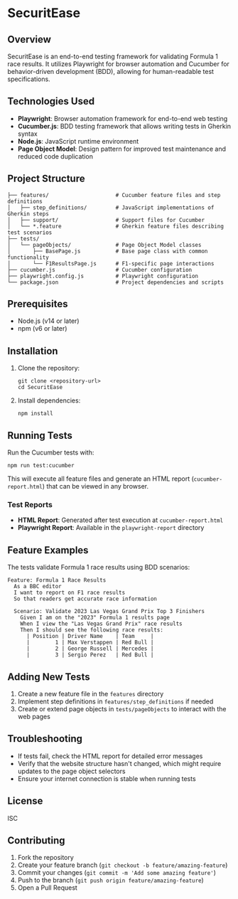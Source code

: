 # SecuritEase

## Overview

SecuritEase is an end-to-end testing framework for validating Formula 1 race results. It utilizes Playwright for browser automation and Cucumber for behavior-driven development (BDD), allowing for human-readable test specifications.

## Technologies Used

- **Playwright**: Browser automation framework for end-to-end web testing
- **Cucumber.js**: BDD testing framework that allows writing tests in Gherkin syntax
- **Node.js**: JavaScript runtime environment
- **Page Object Model**: Design pattern for improved test maintenance and reduced code duplication

## Project Structure

```
├── features/                     # Cucumber feature files and step definitions
│   ├── step_definitions/         # JavaScript implementations of Gherkin steps
│   ├── support/                  # Support files for Cucumber
│   └── *.feature                 # Gherkin feature files describing test scenarios
├── tests/
│   └── pageObjects/              # Page Object Model classes
│       ├── BasePage.js           # Base page class with common functionality
│       └── F1ResultsPage.js      # F1-specific page interactions
├── cucumber.js                   # Cucumber configuration
├── playwright.config.js          # Playwright configuration
└── package.json                  # Project dependencies and scripts
```

## Prerequisites

- Node.js (v14 or later)
- npm (v6 or later)

## Installation

1. Clone the repository:

   ```
   git clone <repository-url>
   cd SecuritEase
   ```

2. Install dependencies:
   ```
   npm install
   ```

## Running Tests

Run the Cucumber tests with:

```
npm run test:cucumber
```

This will execute all feature files and generate an HTML report (`cucumber-report.html`) that can be viewed in any browser.

### Test Reports

- **HTML Report**: Generated after test execution at `cucumber-report.html`
- **Playwright Report**: Available in the `playwright-report` directory

## Feature Examples

The tests validate Formula 1 race results using BDD scenarios:

```gherkin
Feature: Formula 1 Race Results
  As a BBC editor
  I want to report on F1 race results
  So that readers get accurate race information

  Scenario: Validate 2023 Las Vegas Grand Prix Top 3 Finishers
    Given I am on the "2023" Formula 1 results page
    When I view the "Las Vegas Grand Prix" race results
    Then I should see the following race results:
      | Position | Driver Name    | Team     |
      |        1 | Max Verstappen | Red Bull |
      |        2 | George Russell | Mercedes |
      |        3 | Sergio Perez   | Red Bull |
```

## Adding New Tests

1. Create a new feature file in the `features` directory
2. Implement step definitions in `features/step_definitions` if needed
3. Create or extend page objects in `tests/pageObjects` to interact with the web pages

## Troubleshooting

- If tests fail, check the HTML report for detailed error messages
- Verify that the website structure hasn't changed, which might require updates to the page object selectors
- Ensure your internet connection is stable when running tests

## License

ISC

## Contributing

1. Fork the repository
2. Create your feature branch (`git checkout -b feature/amazing-feature`)
3. Commit your changes (`git commit -m 'Add some amazing feature'`)
4. Push to the branch (`git push origin feature/amazing-feature`)
5. Open a Pull Request
